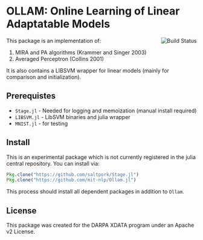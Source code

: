 OLLAM: Online Learning of Linear Adaptatable Models
===================================================

<img align=right src="https://travis-ci.org/mit-nlp/Ollam.jl.svg?branch=master" alt="Build Status"/>

This package is an implementation of:

1. MIRA and PA algorithms (Krammer and Singer 2003)
2. Averaged Perceptron (Collins 2001)

It is also contains a LIBSVM wrapper for linear models (mainly for
comparison and initialization).

Prerequistes
------------

- `Stage.jl` - Needed for logging and memoization (manual install required)
- `LIBSVM.jl` - LibSVM binaries and julia wrapper
- `MNIST.jl` - for testing

Install
-------

This is an experimental package which is not currently registered in
the julia central repository.  You can install via:

```julia
Pkg.clone("https://github.com/saltpork/Stage.jl")
Pkg.clone("https://github.com/mit-nlp/Ollam.jl")
```

This process should install all dependent packages in addition to `Ollam`.

License
-------
This package was created for the DARPA XDATA program under an Apache v2 License.

